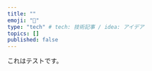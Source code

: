 ```yaml
---
title: ""
emoji: "👋"
type: "tech" # tech: 技術記事 / idea: アイデア
topics: []
published: false
---
```

これはテストです。
